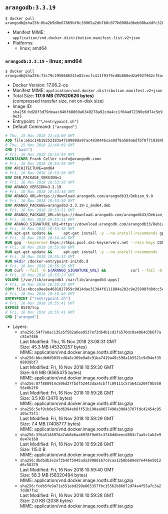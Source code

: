 ## `arangodb:3.3.19`

```console
$ docker pull arangodb@sha256:8ba2b9d8e67869bf8c39065a2db7b0c077b0008a9beb08baddfc328cdcbe9a83
```

-	Manifest MIME: `application/vnd.docker.distribution.manifest.list.v2+json`
-	Platforms:
	-	linux; amd64

### `arangodb:3.3.19` - linux; amd64

```console
$ docker pull arangodb@sha256:73c79c2950686241e82cecfc411f93f9cd8b860ed2a992f962cf5a41fbfd4b91
```

-	Docker Version: 17.06.2-ce
-	Manifest MIME: `application/vnd.docker.distribution.manifest.v2+json`
-	Total Size: **117.6 MB (117620626 bytes)**  
	(compressed transfer size, not on-disk size)
-	Image ID: `sha256:bd28f3d79deaac846fb8869a6349278a92cda4cc1f04ad72390e6d74c5e90e35`
-	Entrypoint: `["\/entrypoint.sh"]`
-	Default Command: `["arangod"]`

```dockerfile
# Thu, 15 Nov 2018 22:44:00 GMT
ADD file:a61c14b18252183a4719980da97ac483044bcaa9df8a569a6d7bf0f719384b5e in / 
# Thu, 15 Nov 2018 22:44:09 GMT
CMD ["bash"]
# Fri, 16 Nov 2018 10:53:49 GMT
MAINTAINER Frank Celler <info@arangodb.com>
# Fri, 16 Nov 2018 10:53:49 GMT
ENV ARCHITECTURE=amd64
# Fri, 16 Nov 2018 10:53:50 GMT
ENV DEB_PACKAGE_VERSION=1
# Fri, 16 Nov 2018 10:53:50 GMT
ENV ARANGO_VERSION=3.3.19
# Fri, 16 Nov 2018 10:53:50 GMT
ENV ARANGO_URL=https://download.arangodb.com/arangodb33/Debian_9.0
# Fri, 16 Nov 2018 10:53:50 GMT
ENV ARANGO_PACKAGE=arangodb3-3.3.19-1_amd64.deb
# Fri, 16 Nov 2018 10:53:51 GMT
ENV ARANGO_PACKAGE_URL=https://download.arangodb.com/arangodb33/Debian_9.0/amd64/arangodb3-3.3.19-1_amd64.deb
# Fri, 16 Nov 2018 10:53:51 GMT
ENV ARANGO_SIGNATURE_URL=https://download.arangodb.com/arangodb33/Debian_9.0/amd64/arangodb3-3.3.19-1_amd64.deb.asc
# Fri, 16 Nov 2018 10:53:58 GMT
RUN apt-get update &&     apt-get install -y --no-install-recommends gpg dirmngr     &&     rm -rf /var/lib/apt/lists/*
# Fri, 16 Nov 2018 10:54:48 GMT
RUN gpg --keyserver hkps://hkps.pool.sks-keyservers.net --recv-keys CD8CB0F1E0AD5B52E93F41E7EA93F5E56E751E9B
# Fri, 16 Nov 2018 10:55:08 GMT
RUN apt-get update &&     apt-get install -y --no-install-recommends         libjemalloc1         ca-certificates         pwgen         curl         numactl     &&     rm -rf /var/lib/apt/lists/*
# Fri, 16 Nov 2018 10:55:13 GMT
RUN mkdir /docker-entrypoint-initdb.d
# Fri, 16 Nov 2018 10:55:26 GMT
RUN curl --fail -O ${ARANGO_SIGNATURE_URL} &&           curl --fail -O ${ARANGO_PACKAGE_URL} &&             gpg --verify ${ARANGO_PACKAGE}.asc &&     (echo arangodb3 arangodb3/password password test | debconf-set-selections) &&     (echo arangodb3 arangodb3/password_again password test | debconf-set-selections) &&     DEBIAN_FRONTEND="noninteractive" dpkg -i ${ARANGO_PACKAGE} &&     rm -rf /var/lib/arangodb3/* &&     sed -ri         -e 's!127\.0\.0\.1!0.0.0.0!g'         -e 's!^(file\s*=).*!\1 -!'         -e 's!^\s*uid\s*=.*!!'         /etc/arangodb3/arangod.conf     && chgrp 0 /var/lib/arangodb3 /var/lib/arangodb3-apps     && chmod 775 /var/lib/arangodb3 /var/lib/arangodb3-apps     &&     rm -f ${ARANGO_PACKAGE}*
# Fri, 16 Nov 2018 10:55:27 GMT
VOLUME [/var/lib/arangodb3 /var/lib/arangodb3-apps]
# Fri, 16 Nov 2018 10:55:28 GMT
COPY file:4bcca9ee8e4681827859c9d14dae31394f6111804a202c9e25898fd8dcc5c8d4 in /entrypoint.sh 
# Fri, 16 Nov 2018 10:55:40 GMT
ENTRYPOINT ["/entrypoint.sh"]
# Fri, 16 Nov 2018 10:55:41 GMT
EXPOSE 8529/tcp
# Fri, 16 Nov 2018 10:55:41 GMT
CMD ["arangod"]
```

-	Layers:
	-	`sha256:54f7e8ac135a5f502a6ee9537ef3d64b1cd2fa570dc0a40b4d3b6f7ac81e7486`  
		Last Modified: Thu, 15 Nov 2018 23:08:31 GMT  
		Size: 45.3 MB (45320257 bytes)  
		MIME: application/vnd.docker.image.rootfs.diff.tar.gzip
	-	`sha256:bbcdb0d9835cd8a8c309e9a8c91ba7419a49c598a1b5521c9d94ef3508038bf7`  
		Last Modified: Fri, 16 Nov 2018 10:59:30 GMT  
		Size: 6.6 MB (6565475 bytes)  
		MIME: application/vnd.docker.image.rootfs.diff.tar.gzip
	-	`sha256:07f888914c506d27fbdf52443daa4cbffc89111c57a642a204f0b55056e8b2f8`  
		Last Modified: Fri, 16 Nov 2018 10:59:28 GMT  
		Size: 3.5 KB (3470 bytes)  
		MIME: application/vnd.docker.image.rootfs.diff.tar.gzip
	-	`sha256:5ef9cb0e57ed6384eb8ff51b190aa0657490a30843707fdc42454c95a0ac75f1`  
		Last Modified: Fri, 16 Nov 2018 10:59:29 GMT  
		Size: 7.4 MB (7408777 bytes)  
		MIME: application/vnd.docker.image.rootfs.diff.tar.gzip
	-	`sha256:3f6a514897da7ab8e6aa69f8f9e65c3748ddbeecd803c7aa5c1ab2e98e47e160`  
		Last Modified: Fri, 16 Nov 2018 10:59:28 GMT  
		Size: 115.0 B  
		MIME: application/vnd.docker.image.rootfs.diff.tar.gzip
	-	`sha256:dbdbdb2e2af3b4df5945ada29988167c8caa12b0b689e87e446e5012d6c58379`  
		Last Modified: Fri, 16 Nov 2018 10:59:40 GMT  
		Size: 58.3 MB (58320494 bytes)  
		MIME: application/vnd.docker.image.rootfs.diff.tar.gzip
	-	`sha256:fcdb5fe9a71a551ebd299e865357fbc15562b86072d74a4f55a7c3a27dd67fa1`  
		Last Modified: Fri, 16 Nov 2018 10:59:28 GMT  
		Size: 2.0 KB (2038 bytes)  
		MIME: application/vnd.docker.image.rootfs.diff.tar.gzip
